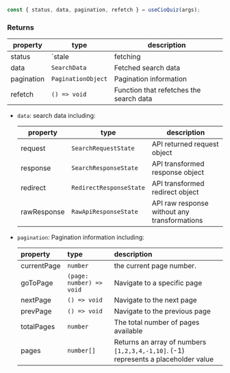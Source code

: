 
  ```jsx
  const { status, data, pagination, refetch } = useCioQuiz(args);
  ```

### Returns

  | property    | type                                   | description                  |
  |-------------|----------------------------------------|------------------------------|
  | status      | `stale | fetching | success | error`   | API request state            |
  | data        | `SearchData`                           | Fetched search data          |
  | pagination  | `PaginationObject`                     | Pagination information       |
  | refetch     | `() => void`                           | Function that refetches the search data|


- `data`: search data including:
  
  | property       | type                           | description                                 |
  |----------------|--------------------------------|---------------------------------------------|
  | request        | `SearchRequestState`           | API returned request object                 |
  | response       | `SearchResponseState`          | API transformed response object             |
  | redirect       | `RedirectResponseState`        | API transformed redirect object             |
  | rawResponse    | `RawApiResponseState`          | API raw response without any transformations|


- `pagination`: Pagination information including:
  
  | property             | type                                        | description                                         |
  | :--------------------| :-------------------------------------------| :---------------------------------------------------|
  | currentPage          | `number`                                      | the current page number.                            |
  | goToPage             | `(page: number) => void`                      | Navigate to a specific page                          |
  | nextPage             | `() => void`                                  | Navigate to the next page                           |  
  | prevPage             | `() => void`                                  | Navigate to the previous page                       |
  | totalPages           | `number`                                      | The total number of pages available                 |
  | pages                | `number[]`                                    | Returns an array of numbers `[1,2,3,4,-1,10]`. (-1) represents a placeholder value|
